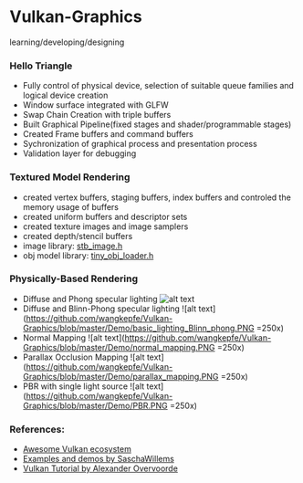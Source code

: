 # Vulkan-Graphics
learning/developing/designing

<h3>Hello Triangle</h3>

* Fully control of physical device, selection of suitable queue families and logical device creation
* Window surface integrated with GLFW
* Swap Chain Creation with triple buffers
* Built Graphical Pipeline(fixed stages and shader/programmable stages)
* Created Frame buffers and command buffers
* Sychronization of graphical process and presentation process
* Validation layer for debugging

<h3>Textured Model Rendering</h3>

* created vertex buffers, staging buffers, index buffers and controled the memory usage of buffers
* created uniform buffers and descriptor sets
* created texture images and image samplers
* created depth/stencil buffers
* image library: <a href='https://github.com/nothings/stb'>stb_image.h</a>
* obj model library: <a href='https://github.com/syoyo/tinyobjloader'>tiny_obj_loader.h</a>

<h3>Physically-Based Rendering</h3>

* Diffuse and Phong specular lighting
![alt text](https://github.com/wangkepfe/Vulkan-Graphics/blob/master/Demo/basic_lighting.PNG=250x)
* Diffuse and Blinn-Phong specular lighting
![alt text](https://github.com/wangkepfe/Vulkan-Graphics/blob/master/Demo/basic_lighting_Blinn_phong.PNG =250x)
* Normal Mapping
![alt text](https://github.com/wangkepfe/Vulkan-Graphics/blob/master/Demo/normal_mapping.PNG =250x)
* Parallax Occlusion Mapping
![alt text](https://github.com/wangkepfe/Vulkan-Graphics/blob/master/Demo/parallax_mapping.PNG =250x)
* PBR with single light source
![alt text](https://github.com/wangkepfe/Vulkan-Graphics/blob/master/Demo/PBR.PNG =250x)

<h3>References: </h3>

* <a href='http://vinjn.github.io/awesome-vulkan/'>Awesome Vulkan ecosystem</a>
* <a href='https://github.com/SaschaWillems/Vulkan'>Examples and demos by SaschaWillems</a>
* <a href='https://vulkan-tutorial.com/Introduction'>Vulkan Tutorial by Alexander Overvoorde</a>
